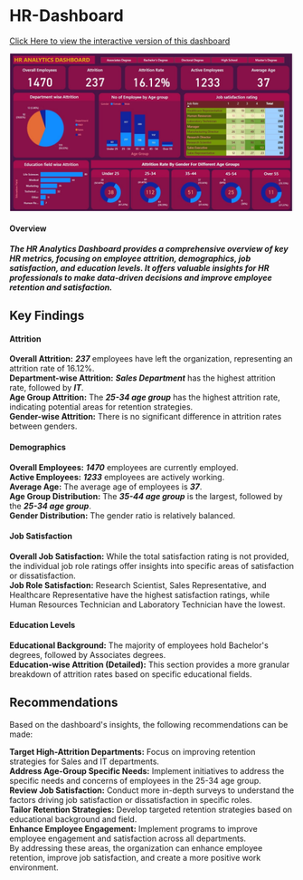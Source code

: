 # HR-Dashboard

[Click Here to view the interactive version of this dashboard](https://app.powerbi.com/view?r=eyJrIjoiMjI4ODliZjQtYTY0ZC00NzY0LWE0OWEtODQzYzM5OTE4MGVlIiwidCI6ImRmODY3OWNkLWE4MGUtNDVkOC05OWFjLWM4M2VkN2ZmOTVhMCJ9)


![HR Dashboard](Dashboard.jpg)



#### Overview
***The HR Analytics Dashboard provides a comprehensive overview of key HR metrics, focusing on employee attrition, demographics, job satisfaction, and education levels. It offers valuable insights for HR professionals to make data-driven decisions and improve employee retention and satisfaction.***

## Key Findings

#### Attrition

**Overall Attrition:** ***237*** employees have left the organization, representing an attrition rate of 16.12%.<br>
**Department-wise Attrition:** ***Sales Department*** has the highest attrition rate, followed by ***IT***.<br>
**Age Group Attrition:** The ***25-34 age group*** has the highest attrition rate, indicating potential areas for retention strategies.<br>
**Gender-wise Attrition:** There is no significant difference in attrition rates between genders.<br>

#### Demographics

**Overall Employees:** ***1470*** employees are currently employed.<br>
**Active Employees:** ***1233*** employees are actively working.<br>
**Average Age:** The average age of employees is ***37***.<br>
**Age Group Distribution:** The ***35-44 age group*** is the largest, followed by the ***25-34 age group***.<br>
**Gender Distribution:** The gender ratio is relatively balanced.<br>

#### Job Satisfaction

**Overall Job Satisfaction:** While the total satisfaction rating is not provided, the individual job role ratings offer insights into specific areas of satisfaction or dissatisfaction.<br>
**Job Role Satisfaction:** Research Scientist, Sales Representative, and Healthcare Representative have the highest satisfaction ratings, while Human Resources Technician and Laboratory Technician have the lowest.<br>

#### Education Levels

**Educational Background:** The majority of employees hold Bachelor's degrees, followed by Associates degrees.<br>
**Education-wise Attrition (Detailed):** This section provides a more granular breakdown of attrition rates based on specific educational fields.<br>

## Recommendations

Based on the dashboard's insights, the following recommendations can be made:<br>

**Target High-Attrition Departments:** Focus on improving retention strategies for Sales and IT departments.<br>
**Address Age-Group Specific Needs:** Implement initiatives to address the specific needs and concerns of employees in the 25-34 age group.<br>
**Review Job Satisfaction:** Conduct more in-depth surveys to understand the factors driving job satisfaction or dissatisfaction in specific roles.<br>
**Tailor Retention Strategies:** Develop targeted retention strategies based on educational background and field.<br>
**Enhance Employee Engagement:** Implement programs to improve employee engagement and satisfaction across all departments.<br>
By addressing these areas, the organization can enhance employee retention, improve job satisfaction, and create a more positive work environment.
